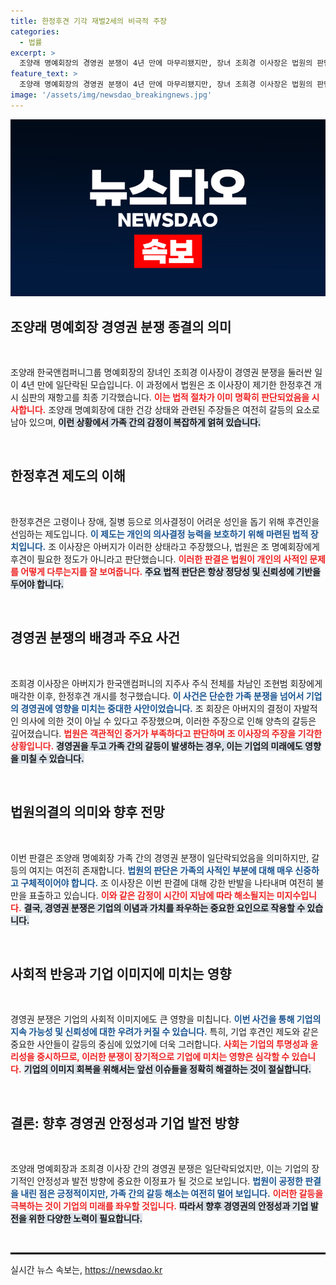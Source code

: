 ```yaml
---
title: 한정후견 기각 재벌2세의 비극적 주장
categories:
  - 법률
excerpt: >
  조양래 명예회장의 경영권 분쟁이 4년 만에 마무리됐지만, 장녀 조희경 이사장은 법원의 판단에 강하게 반발하고 있습니다. 그녀가 아버지의 건강 문제를 주장하며 법적 논란을 이어가는 사연, 클릭해서 확인해보세요!
feature_text: >
  조양래 명예회장의 경영권 분쟁이 4년 만에 마무리됐지만, 장녀 조희경 이사장은 법원의 판단에 강하게 반발하고 있습니다. 그녀가 아버지의 건강 문제를 주장하며 법적 논란을 이어가는 사연, 클릭해서 확인해보세요!
image: '/assets/img/newsdao_breakingnews.jpg'
---
```


<p><img src="/assets/img/newsdao_breakingnews.jpg" alt="ranknews 속보" /></p>

<h2 data-ke-size="size26">조양래 명예회장 경영권 분쟁 종결의 의미</h2>

<p data-ke-size="size16">&nbsp;</p>

<p>조양래 한국앤컴퍼니그룹 명예회장의 장녀인 조희경 이사장이 경영권 분쟁을 둘러싼 일이 4년 만에 일단락된 모습입니다. 이 과정에서 법원은 조 이사장이 제기한 한정후견 개시 심판의 재항고를 최종 기각했습니다. <b><span style="color: #ee2323;">이는 법적 절차가 이미 명확히 판단되었음을 시사합니다.</span></b> 조양래 명예회장에 대한 건강 상태와 관련된 주장들은 여전히 갈등의 요소로 남아 있으며, <b><span style="background-color: #21538527;">이런 상황에서 가족 간의 감정이 복잡하게 얽혀 있습니다.</span></b></p>

<p data-ke-size="size16">&nbsp;</p>

<h2 data-ke-size="size26">한정후견 제도의 이해</h2>

<p data-ke-size="size16">&nbsp;</p>

<p>한정후견은 고령이나 장애, 질병 등으로 의사결정이 어려운 성인을 돕기 위해 후견인을 선임하는 제도입니다. <b><span style="color: #1a5490;">이 제도는 개인의 의사결정 능력을 보호하기 위해 마련된 법적 장치입니다.</span></b> 조 이사장은 아버지가 이러한 상태라고 주장했으나, 법원은 조 명예회장에게 후견이 필요한 정도가 아니라고 판단했습니다. <b><span style="color: #ee2323;">이러한 판결은 법원이 개인의 사적인 문제를 어떻게 다루는지를 잘 보여줍니다.</span></b> <b><span style="background-color: #21538527;">주요 법적 판단은 항상 정당성 및 신뢰성에 기반을 두어야 합니다.</span></b></p>

<p data-ke-size="size16">&nbsp;</p>

<h2 data-ke-size="size26">경영권 분쟁의 배경과 주요 사건</h2>

<p data-ke-size="size16">&nbsp;</p>

<p>조희경 이사장은 아버지가 한국앤컴퍼니의 지주사 주식 전체를 차남인 조현범 회장에게 매각한 이후, 한정후견 개시를 청구했습니다. <b><span style="color: #1a5490;">이 사건은 단순한 가족 분쟁을 넘어서 기업의 경영권에 영향을 미치는 중대한 사안이었습니다.</span></b> 조 회장은 아버지의 결정이 자발적인 의사에 의한 것이 아닐 수 있다고 주장했으며, 이러한 주장으로 인해 양측의 갈등은 깊어졌습니다. <b><span style="color: #ee2323;">법원은 객관적인 증거가 부족하다고 판단하며 조 이사장의 주장을 기각한 상황입니다.</span></b> <b><span style="background-color: #21538527;">경영권을 두고 가족 간의 갈등이 발생하는 경우, 이는 기업의 미래에도 영향을 미칠 수 있습니다.</span></b></p>

<p data-ke-size="size16">&nbsp;</p>

<h2 data-ke-size="size26">법원의결의 의미와 향후 전망</h2>

<p data-ke-size="size16">&nbsp;</p>

<p>이번 판결은 조양래 명예회장 가족 간의 경영권 분쟁이 일단락되었음을 의미하지만, 갈등의 여지는 여전히 존재합니다. <b><span style="color: #1a5490;">법원의 판단은 가족의 사적인 부분에 대해 매우 신중하고 구체적이어야 합니다.</span></b> 조 이사장은 이번 판결에 대해 강한 반발을 나타내며 여전히 불만을 표출하고 있습니다. <b><span style="color: #ee2323;">이와 같은 감정이 시간이 지남에 따라 해소될지는 미지수입니다.</span></b> <b><span style="background-color: #21538527;">결국, 경영권 분쟁은 기업의 이념과 가치를 좌우하는 중요한 요인으로 작용할 수 있습니다.</span></b></p>

<p data-ke-size="size16">&nbsp;</p>

<h2 data-ke-size="size26">사회적 반응과 기업 이미지에 미치는 영향</h2>

<p data-ke-size="size16">&nbsp;</p>

<p>경영권 분쟁은 기업의 사회적 이미지에도 큰 영향을 미칩니다. <b><span style="color: #1a5490;">이번 사건을 통해 기업의 지속 가능성 및 신뢰성에 대한 우려가 커질 수 있습니다.</span></b> 특히, 기업 후견인 제도와 같은 중요한 사안들이 갈등의 중심에 있었기에 더욱 그러합니다. <b><span style="color: #ee2323;">사회는 기업의 투명성과 윤리성을 중시하므로, 이러한 분쟁이 장기적으로 기업에 미치는 영향은 심각할 수 있습니다.</span></b> <b><span style="background-color: #21538527;">기업의 이미지 회복을 위해서는 앞선 이슈들을 정확히 해결하는 것이 절실합니다.</span></b></p>

<p data-ke-size="size16">&nbsp;</p>

<h2 data-ke-size="size26">결론: 향후 경영권 안정성과 기업 발전 방향</h2>

<p data-ke-size="size16">&nbsp;</p>

<p>조양래 명예회장과 조희경 이사장 간의 경영권 분쟁은 일단락되었지만, 이는 기업의 장기적인 안정성과 발전 방향에 중요한 이정표가 될 것으로 보입니다. <b><span style="color: #1a5490;">법원이 공정한 판결을 내린 점은 긍정적이지만, 가족 간의 갈등 해소는 여전히 멀어 보입니다.</span></b> <b><span style="color: #ee2323;">이러한 갈등을 극복하는 것이 기업의 미래를 좌우할 것입니다.</span></b> <b><span style="background-color: #21538527;">따라서 향후 경영권의 안정성과 기업 발전을 위한 다양한 노력이 필요합니다.</span></b></p>

<p data-ke-size="size16">&nbsp;</p>

<hr style="border:1px solid #000;"/>
실시간 뉴스 속보는, <a href="https://newsdao.kr" rel="dofollow">https://newsdao.kr</a>


